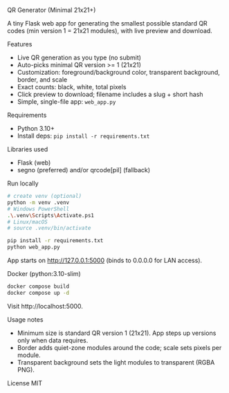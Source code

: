 QR Generator (Minimal 21x21+)

A tiny Flask web app for generating the smallest possible standard QR codes (min version 1 = 21x21 modules), with live preview and download.

Features
- Live QR generation as you type (no submit)
- Auto-picks minimal QR version >= 1 (21x21)
- Customization: foreground/background color, transparent background, border, and scale
- Exact counts: black, white, total pixels
- Click preview to download; filename includes a slug + short hash
- Simple, single-file app: `web_app.py`

Requirements
- Python 3.10+
- Install deps: `pip install -r requirements.txt`

Libraries used
- Flask (web)
- segno (preferred) and/or qrcode[pil] (fallback)

Run locally
```bash
# create venv (optional)
python -m venv .venv
# Windows PowerShell
.\.venv\Scripts\Activate.ps1
# Linux/macOS
# source .venv/bin/activate

pip install -r requirements.txt
python web_app.py
```
App starts on http://127.0.0.1:5000 (binds to 0.0.0.0 for LAN access).

Docker (python:3.10-slim)
```bash
docker compose build
docker compose up -d
```
Visit http://localhost:5000.

Usage notes
- Minimum size is standard QR version 1 (21x21). App steps up versions only when data requires.
- Border adds quiet-zone modules around the code; scale sets pixels per module.
- Transparent background sets the light modules to transparent (RGBA PNG).

License
MIT
